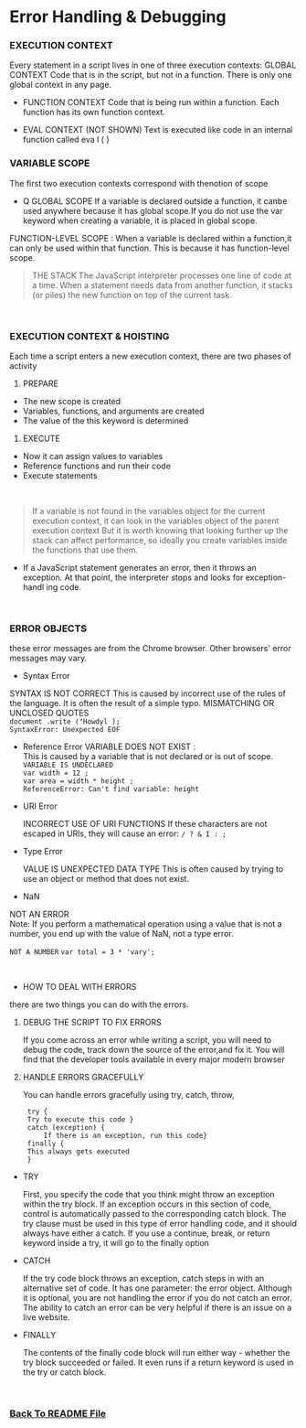 # Error Handling & Debugging

### EXECUTION CONTEXT
Every statement in a script lives in one of three execution contexts: 
 GLOBAL CONTEXT
Code that is in the script, but not in a function. There is only one global context in any page. 

* FUNCTION CONTEXT
Code that is being run within a function. Each function has its own function context.


* EVAL CONTEXT (NOT SHOWN)
Text is executed like code in an internal function called eva l ( )

### VARIABLE SCOPE
The first two execution contexts correspond with thenotion of scope

* Q GLOBAL SCOPE
If a variable is declared outside a function, it canbe used anywhere because it has global scope.If you do not use the var keyword when creating a variable, it is placed in global scope.

FUNCTION-LEVEL SCOPE  :
When a variable is declared within a function,it can only be used within that function. This is because it has function-level scope.

> THE STACK The JavaScript interpreter processes one line of code at a time. When a statement needs data from another function, it stacks (or piles) the new function on top of the current task.

<br>

### EXECUTION CONTEXT & HOISTING
Each time a script enters a new execution context, there are two phases of activity

1. PREPARE
* The new scope is created
* Variables, functions, and arguments are created
* The value of the this keyword is determined


1. EXECUTE
* Now it can assign values to variables
* Reference functions and run their code
* Execute statements

<br>

> If a variable is not found in the variables object for the current execution context, it can look in the variables object of the parent execution context But it is worth knowing that looking further up the stack can affect performance, so ideally you create
variables inside the functions that use them.

* If a JavaScript statement generates an error, then it throws an exception. At that point, the interpreter stops and looks for exception-handl ing code. 

<br>

### ERROR OBJECTS 

these error messages are from the Chrome browser. Other browsers' error messages may vary.

* Syntax Error

SYNTAX IS NOT CORRECT This is caused by incorrect use of the rules of the language. It is often the result of a simple typo. MISMATCHING OR UNCLOSED QUOTES <br>
`document .write ("Howdyl );` <br>
`SyntaxError: Unexpected EOF`

* Reference Error
VARIABLE DOES NOT EXIST : <br>
This is caused by a variable that is not declared or is out of scope. `VARIABLE IS UNDECLARED` <br>
`var width = 12 ;` <br>
`var area = width * height ;` <br>
`ReferenceError: Can't find variable: height ` <br>

* URI Error

   INCORRECT USE OF URI FUNCTIONS
   If these characters are not escaped in URls, they will cause an error: `/ ? & I : ;`

* Type Error

    VALUE IS UNEXPECTED DATA TYPE
    This is often caused by trying to use an object or method that does not exist. 

* NaN

NOT AN ERROR <br>
Note: If you perform a mathematical operation using a value that is not a number, you end up with the
value of NaN, not a type error.

`NOT A NUMBER`
`var total = 3 * 'vary'; `

<br>

* HOW TO DEAL WITH ERRORS

there are two things you can do with the errors.

1. DEBUG THE SCRIPT TO FIX ERRORS

   If you come across an error while writing a script, you will need to debug the code, track down the source of the error,and fix it.
   You will find that the developer tools available in every major modern browser 

2. HANDLE ERRORS GRACEFULLY

    You can handle errors gracefully using try, catch,
    throw, 

        try {
        Try to execute this code }
        catch (exception) {
            If there is an exception, run this code}
        finally {
        This always gets executed 
        }

* TRY

    First, you specify the code that you think might throw an exception within the try block. If an exception occurs in this section of code, control is automatically passed to the corresponding catch block. The try clause must be used in this type of error handling code, and it should always have either a catch. If you use a continue, break, or return keyword inside a try, it will go to the finally option

* CATCH

    If the try code block throws an exception, catch steps in with an alternative set of code. It has one parameter: the error
    object. Although it is optional, you are not handling the error if you do not catch an error. The ability to catch an error can be very helpful if there is an issue on a live website.

* FINALLY

    The contents of the finally
    code block will run either way - whether the try block succeeded or failed. It even runs if a return keyword is used in the try or catch block.


    <br>


### [Back To README File](https://raghadmustafa96.github.io/reading-notes)